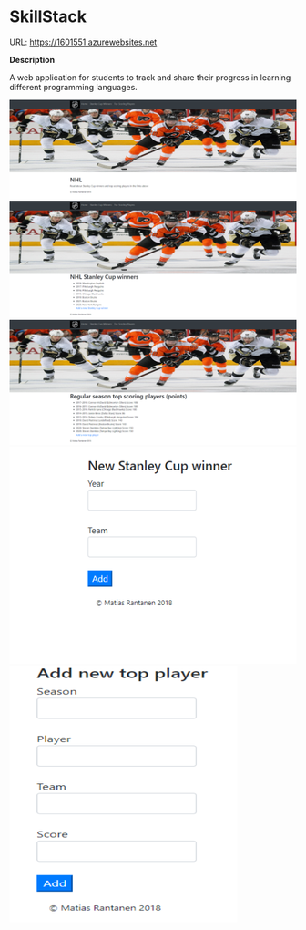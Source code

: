 # SkillStack

URL: <a>https://1601551.azurewebsites.net</a>

<strong>Description</strong>

A web application for students to track and share their progress in learning different programming languages.

<img src="https://github.com/matiasrantanen/siteDemo/blob/master/images/image1.PNG" width="600">

<img src="https://github.com/matiasrantanen/siteDemo/blob/master/images/image2.PNG" width="600">

<img src="https://github.com/matiasrantanen/siteDemo/blob/master/images/image3.PNG" width="600">

<img src="https://github.com/matiasrantanen/siteDemo/blob/master/images/image4.PNG" width="600">

<img src="https://github.com/matiasrantanen/siteDemo/blob/master/images/image5.PNG" width="400" height="450">
